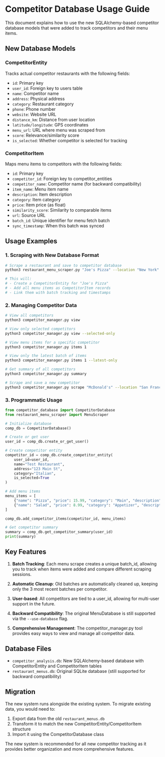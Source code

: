 # Competitor Database Usage Guide

This document explains how to use the new SQLAlchemy-based competitor database models that were added to track competitors and their menu items.

## New Database Models

### CompetitorEntity
Tracks actual competitor restaurants with the following fields:
- `id`: Primary key
- `user_id`: Foreign key to users table
- `name`: Competitor name
- `address`: Physical address
- `category`: Restaurant category
- `phone`: Phone number
- `website`: Website URL
- `distance_km`: Distance from user location
- `latitude/longitude`: GPS coordinates
- `menu_url`: URL where menu was scraped from
- `score`: Relevance/similarity score
- `is_selected`: Whether competitor is selected for tracking

### CompetitorItem
Maps menu items to competitors with the following fields:
- `id`: Primary key
- `competitor_id`: Foreign key to competitor_entities
- `competitor_name`: Competitor name (for backward compatibility)
- `item_name`: Menu item name
- `description`: Item description
- `category`: Item category
- `price`: Item price (as float)
- `similarity_score`: Similarity to comparable items
- `url`: Source URL
- `batch_id`: Unique identifier for menu fetch batch
- `sync_timestamp`: When this batch was synced

## Usage Examples

### 1. Scraping with New Database Format

```bash
# Scrape a restaurant and save to competitor database
python3 restaurant_menu_scraper.py "Joe's Pizza" --location "New York" --use-competitor-db

# This will:
# - Create a CompetitorEntity for "Joe's Pizza"
# - Add all menu items as CompetitorItem records
# - Link them with batch tracking and timestamps
```

### 2. Managing Competitor Data

```bash
# View all competitors
python3 competitor_manager.py view

# View only selected competitors
python3 competitor_manager.py view --selected-only

# View menu items for a specific competitor
python3 competitor_manager.py items 1

# View only the latest batch of items
python3 competitor_manager.py items 1 --latest-only

# Get summary of all competitors
python3 competitor_manager.py summary

# Scrape and save a new competitor
python3 competitor_manager.py scrape "McDonald's" --location "San Francisco"
```

### 3. Programmatic Usage

```python
from competitor_database import CompetitorDatabase
from restaurant_menu_scraper import MenuScraper

# Initialize database
comp_db = CompetitorDatabase()

# Create or get user
user_id = comp_db.create_or_get_user()

# Create competitor entity
competitor_id = comp_db.create_competitor_entity(
    user_id=user_id,
    name="Test Restaurant",
    address="123 Main St",
    category="Italian",
    is_selected=True
)

# Add menu items
menu_items = [
    {"name": "Pizza", "price": 15.99, "category": "Main", "description": "Cheese pizza"},
    {"name": "Salad", "price": 8.99, "category": "Appetizer", "description": "Caesar salad"}
]

comp_db.add_competitor_items(competitor_id, menu_items)

# Get competitor summary
summary = comp_db.get_competitor_summary(user_id)
print(summary)
```

## Key Features

1. **Batch Tracking**: Each menu scrape creates a unique batch_id, allowing you to track when items were added and compare different scraping sessions.

2. **Automatic Cleanup**: Old batches are automatically cleaned up, keeping only the 3 most recent batches per competitor.

3. **User-based**: All competitors are tied to a user_id, allowing for multi-user support in the future.

4. **Backward Compatibility**: The original MenuDatabase is still supported via the `--use-database` flag.

5. **Comprehensive Management**: The competitor_manager.py tool provides easy ways to view and manage all competitor data.

## Database Files

- `competitor_analysis.db`: New SQLAlchemy-based database with CompetitorEntity and CompetitorItem tables
- `restaurant_menus.db`: Original SQLite database (still supported for backward compatibility)

## Migration

The new system runs alongside the existing system. To migrate existing data, you would need to:

1. Export data from the old `restaurant_menus.db`
2. Transform it to match the new CompetitorEntity/CompetitorItem structure
3. Import it using the CompetitorDatabase class

The new system is recommended for all new competitor tracking as it provides better organization and more comprehensive features.
